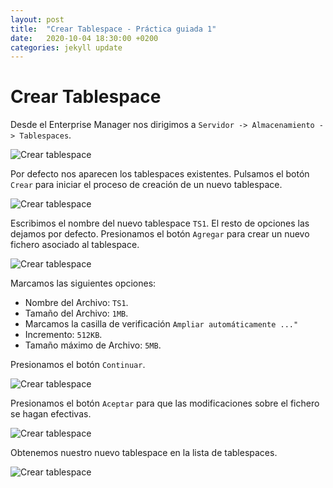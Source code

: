 ```yaml
---
layout: post
title:  "Crear Tablespace - Práctica guiada 1"
date:   2020-10-04 18:30:00 +0200
categories: jekyll update
---
```

# Crear Tablespace 

Desde el Enterprise Manager nos dirigimos a `Servidor -> Almacenamiento -> Tablespaces`.

![Crear tablespace](/assets/crear_tablespace/1.png)

Por defecto nos aparecen los tablespaces existentes. Pulsamos el botón `Crear` para iniciar el proceso de creación de un nuevo tablespace.

![Crear tablespace](/assets/crear_tablespace/2.png)

Escribimos el nombre del nuevo tablespace `TS1`. El resto de opciones las dejamos por defecto. Presionamos el botón `Agregar` para crear un nuevo fichero asociado al tablespace.

![Crear tablespace](/assets/crear_tablespace/3.png)

Marcamos las siguientes opciones:
* Nombre del Archivo: `TS1`.
* Tamaño del Archivo: `1MB`.
* Marcamos la casilla de verificación `Ampliar automáticamente ..."`
* Incremento: `512KB`.
* Tamaño máximo de Archivo: `5MB`.

Presionamos el botón `Continuar`.

![Crear tablespace](/assets/crear_tablespace/4.png)

Presionamos el botón `Aceptar` para que las modificaciones sobre el fichero se hagan efectivas.

![Crear tablespace](/assets/crear_tablespace/5.png)

Obtenemos nuestro nuevo tablespace en la lista de tablespaces.

![Crear tablespace](/assets/crear_tablespace/6.png)

